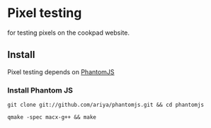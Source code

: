 Pixel testing
=============

for testing pixels on the cookpad website.


Install
-------

Pixel testing depends on [PhantomJS](http://www.phantomjs.org/)

### Install Phantom JS

`git clone git://github.com/ariya/phantomjs.git && cd phantomjs`

`qmake -spec macx-g++ && make`

